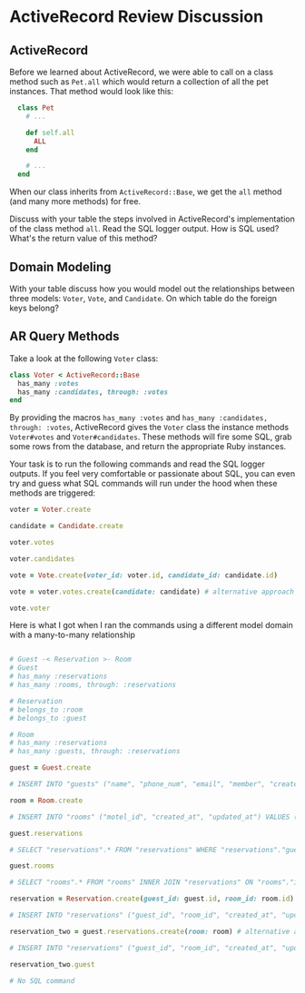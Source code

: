 # ActiveRecord Review Discussion

## ActiveRecord

Before we learned about ActiveRecord, we were able to call on a class method such as `Pet.all` which would return a collection of all the pet instances. That method would look like this:

```ruby
  class Pet
    # ...

    def self.all
      ALL
    end

    # ...
  end
```

When our class inherits from `ActiveRecord::Base`, we get the `all` method (and many more methods) for free.

Discuss with your table the steps involved in ActiveRecord's implementation of the class method `all`. Read the SQL logger output. How is SQL used? What's the return value of this method?

## Domain Modeling

With your table discuss how you would model out the relationships between three models: `Voter`, `Vote`, and `Candidate`. On which table do the foreign keys belong?

## AR Query Methods

Take a look at the following `Voter` class:

```ruby
class Voter < ActiveRecord::Base
  has_many :votes
  has_many :candidates, through: :votes
end
```

By providing the macros `has_many :votes` and `has_many :candidates, through: :votes`, ActiveRecord gives the `Voter` class the instance methods `Voter#votes` and `Voter#candidates`. These methods will fire some SQL, grab some rows from the database, and return the appropriate Ruby instances.

Your task is to run the following commands and read the SQL logger outputs. If you feel very comfortable or passionate about SQL, you can even try and guess what SQL commands will run under the hood when these methods are triggered:

```ruby
voter = Voter.create

candidate = Candidate.create

voter.votes

voter.candidates

vote = Vote.create(voter_id: voter.id, candidate_id: candidate.id)

vote = voter.votes.create(candidate: candidate) # alternative approach to above

vote.voter


```

Here is what I got when I ran the commands using a different model domain with a many-to-many relationship

```ruby

# Guest -< Reservation >- Room
# Guest
# has_many :reservations
# has_many :rooms, through: :reservations

# Reservation
# belongs_to :room
# belongs_to :guest

# Room
# has_many :reservations
# has_many :guests, through: :reservations

guest = Guest.create

# INSERT INTO "guests" ("name", "phone_num", "email", "member", "created_at", "updated_at") VALUES (?, ?, ?, ?, ?, ?)  [["name", "gus"], ["phone_num", "17732031663"], ["email", "gues@me.com"], ["member", 1], ["created_at", "2021-02-22 16:31:56.452951"], ["updated_at", "2021-02-22 16:31:56.452951"]]

room = Room.create

# INSERT INTO "rooms" ("motel_id", "created_at", "updated_at") VALUES (?, ?, ?)  [["motel_id", 1], ["created_at", "2021-02-22 16:41:39.299276"], ["updated_at", "2021-02-22 16:41:39.299276"]]

guest.reservations

# SELECT "reservations".* FROM "reservations" WHERE "reservations"."guest_id" = ? LIMIT ?  [["guest_id", 101], ["LIMIT", 11]]

guest.rooms

# SELECT "rooms".* FROM "rooms" INNER JOIN "reservations" ON "rooms"."id" = "reservations"."room_id" WHERE "reservations"."guest_id" = ? LIMIT ?  [["guest_id", 101], ["LIMIT", 11]]

reservation = Reservation.create(guest_id: guest.id, room_id: room.id)

# INSERT INTO "reservations" ("guest_id", "room_id", "created_at", "updated_at") VALUES (?, ?, ?, ?)  [["guest_id", 101], ["room_id", 701], ["created_at", "2021-02-22 16:42:25.748106"], ["updated_at", "2021-02-22 16:42:25.748106"]]

reservation_two = guest.reservations.create(room: room) # alternative approach to above

# INSERT INTO "reservations" ("guest_id", "room_id", "created_at", "updated_at") VALUES (?, ?, ?, ?)  [["guest_id", 101], ["room_id", 701], ["created_at", "2021-02-22 16:42:46.766964"], ["updated_at", "2021-02-22 16:42:46.766964"]]

reservation_two.guest

# No SQL command

```

